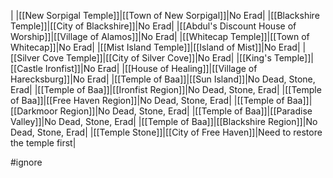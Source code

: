 |
|[[New Sorpigal Temple]]|[[Town of New Sorpigal]]|No Erad|
|[[Blackshire Temple]]|[[City of Blackshire]]|No Erad|
|[[Abdul's Discount House of Worship]]|[[Village of Alamos]]|No Erad|
|[[Whitecap Temple]]|[[Town of Whitecap]]|No Erad|
|[[Mist Island Temple]]|[[Island of Mist]]|No Erad|
|[[Silver Cove Temple]]|[[City of Silver Cove]]|No Erad|
|[[King's Temple]]|[[Castle Ironfist]]|No Erad|
|[[House of Healing]]|[[Village of Harecksburg]]|No Erad|
|[[Temple of Baa]]|[[Sun Island]]|No Dead, Stone, Erad|
|[[Temple of Baa]]|[[Ironfist Region]]|No Dead, Stone, Erad|
|[[Temple of Baa]]|[[Free Haven Region]]|No Dead, Stone, Erad|
|[[Temple of Baa]]|[[Darkmoor Region]]|No Dead, Stone, Erad|
|[[Temple of Baa]]|[[Paradise Valley]]|No Dead, Stone, Erad|
|[[Temple of Baa]]|[[Blackshire Region]]|No Dead, Stone, Erad|
|[[Temple Stone]]|[[City of Free Haven]]|Need to restore the temple first|

#ignore